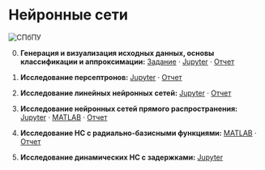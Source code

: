 # Нейронные сети

![СПбПУ](http://www.spbstu.ru/university/organizational-documents/corporate-identity/identity-files/logo_main.png)

0. __Генерация и визуализация исходных данных, основы классификации и аппроксимации:__
[Задание](https://github.com/vaddya/neural-networks/blob/master/lab0/lab0.pdf) · 
[Jupyter](http://nbviewer.jupyter.org/github/vaddya/neural-networks/blob/master/lab0/code/lab0.ipynb) · 
[Отчет]()

1. __Исследование персептронов:__
[Jupyter](http://nbviewer.jupyter.org/github/vaddya/neural-networks/blob/master/lab1/code/lab1.ipynb) · 
[Отчет]()

2. __Исследование линейных нейронных сетей:__
[Jupyter](http://nbviewer.jupyter.org/github/vaddya/neural-networks/blob/master/lab2/code/lab2.ipynb) · 
[Отчет]()

3. __Исследование нейронных сетей прямого распространения:__
[Jupyter](http://nbviewer.jupyter.org/github/vaddya/neural-networks/blob/master/lab3/code/lab3.ipynb) · 
[MATLAB](http://nbviewer.jupyter.org/github/vaddya/neural-networks/blob/master/lab3/code/matlab) · 
[Отчет]()

4. __Исследование НС с радиально-базисными функциями:__
[MATLAB](http://nbviewer.jupyter.org/github/vaddya/neural-networks/blob/master/lab4/code/matlab) · 
[Отчет]()

5. __Исследование динамических НС с задержками:__
[Jupyter](http://nbviewer.jupyter.org/github/vaddya/neural-networks/blob/master/lab5/code/lab5.ipynb)
